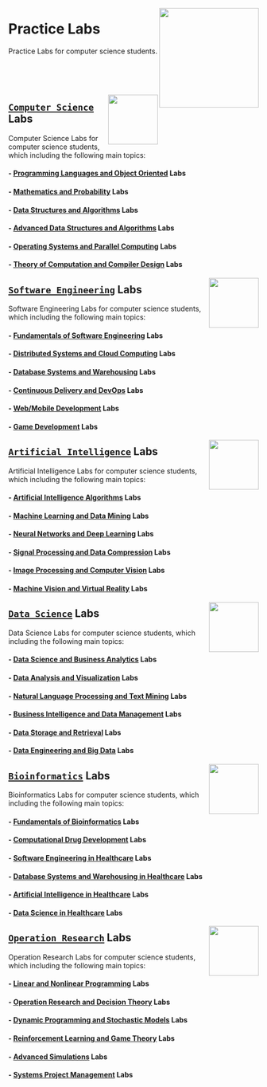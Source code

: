 <img align="right" width="200" src="https://github.com/cs-MohamedAyman/cs-MohamedAyman/blob/main/repos-logos/practice-labs.jpg"></img>

# Practice Labs
Practice Labs for computer science students.

<br><br><br>

<img align="right" width="100" height="100" src="https://github.com/cs-MohamedAyman/cs-MohamedAyman/blob/main/repos-logos/computer-science-department.jpg">

## [`Computer Science`](https://github.com/cs-MohamedAyman/Hands-On-Experience/blob/master/Practice-Labs/Computer-Science/README.md) Labs
Computer Science Labs for computer science students, which including the following main topics:

#### - [Programming Languages and Object Oriented](https://github.com/cs-MohamedAyman/Hands-On-Experience/blob/master/Practice-Labs/Computer-Science/README.md) Labs
#### - [Mathematics and Probability](https://github.com/cs-MohamedAyman/Hands-On-Experience/blob/master/Practice-Labs/Computer-Science/README.md) Labs
#### - [Data Structures and Algorithms](https://github.com/cs-MohamedAyman/Hands-On-Experience/blob/master/Practice-Labs/Computer-Science/README.md) Labs
#### - [Advanced Data Structures and Algorithms](https://github.com/cs-MohamedAyman/Hands-On-Experience/blob/master/Practice-Labs/Computer-Science/README.md) Labs
#### - [Operating Systems and Parallel Computing](https://github.com/cs-MohamedAyman/Hands-On-Experience/blob/master/Practice-Labs/Computer-Science/README.md) Labs
#### - [Theory of Computation and Compiler Design](https://github.com/cs-MohamedAyman/Hands-On-Experience/blob/master/Practice-Labs/Computer-Science/README.md) Labs

<img align="right" width="100" height="100" src="https://github.com/cs-MohamedAyman/cs-MohamedAyman/blob/main/repos-logos/software-engineering-department.jpg">

## [`Software Engineering`](https://github.com/cs-MohamedAyman/Hands-On-Experience/blob/master/Practice-Labs/Software-Engineering/README.md) Labs
Software Engineering Labs for computer science students, which including the following main topics:

#### - [Fundamentals of Software Engineering](https://github.com/cs-MohamedAyman/Hands-On-Experience/blob/master/Practice-Labs/Software-Engineering/README.md) Labs
#### - [Distributed Systems and Cloud Computing](https://github.com/cs-MohamedAyman/Hands-On-Experience/blob/master/Practice-Labs/Software-Engineering/README.md) Labs
#### - [Database Systems and Warehousing](https://github.com/cs-MohamedAyman/Hands-On-Experience/blob/master/Practice-Labs/Software-Engineering/README.md) Labs
#### - [Continuous Delivery and DevOps](https://github.com/cs-MohamedAyman/Hands-On-Experience/blob/master/Practice-Labs/Software-Engineering/README.md) Labs
#### - [Web/Mobile Development](https://github.com/cs-MohamedAyman/Hands-On-Experience/blob/master/Practice-Labs/Software-Engineering/README.md) Labs
#### - [Game Development](https://github.com/cs-MohamedAyman/Hands-On-Experience/blob/master/Practice-Labs/Software-Engineering/README.md) Labs

<img align="right" width="100" height="100" src="https://github.com/cs-MohamedAyman/cs-MohamedAyman/blob/main/repos-logos/artificial-intelligence-department.jpg">

## [`Artificial Intelligence`](https://github.com/cs-MohamedAyman/Hands-On-Experience/blob/master/Practice-Labs/Artificial-Intelligence/README.md) Labs
Artificial Intelligence Labs for computer science students, which including the following main topics:

#### - [Artificial Intelligence Algorithms](https://github.com/cs-MohamedAyman/Hands-On-Experience/blob/master/Practice-Labs/Artificial-Intelligence/README.md) Labs
#### - [Machine Learning and Data Mining](https://github.com/cs-MohamedAyman/Hands-On-Experience/blob/master/Practice-Labs/Artificial-Intelligence/README.md) Labs
#### - [Neural Networks and Deep Learning](https://github.com/cs-MohamedAyman/Hands-On-Experience/blob/master/Practice-Labs/Artificial-Intelligence/README.md) Labs
#### - [Signal Processing and Data Compression](https://github.com/cs-MohamedAyman/Hands-On-Experience/blob/master/Practice-Labs/Artificial-Intelligence/README.md) Labs
#### - [Image Processing and Computer Vision](https://github.com/cs-MohamedAyman/Hands-On-Experience/blob/master/Practice-Labs/Artificial-Intelligence/README.md) Labs
#### - [Machine Vision and Virtual Reality](https://github.com/cs-MohamedAyman/Hands-On-Experience/blob/master/Practice-Labs/Artificial-Intelligence/README.md) Labs

<img align="right" width="100" height="100" src="https://github.com/cs-MohamedAyman/cs-MohamedAyman/blob/main/repos-logos/data-science-department.jpg">

## [`Data Science`](https://github.com/cs-MohamedAyman/Hands-On-Experience/blob/master/Practice-Labs/Data-Science/README.md) Labs
Data Science Labs for computer science students, which including the following main topics:

#### - [Data Science and Business Analytics](https://github.com/cs-MohamedAyman/Hands-On-Experience/blob/master/Practice-Labs/Data-Science/README.md) Labs
#### - [Data Analysis and Visualization](https://github.com/cs-MohamedAyman/Hands-On-Experience/blob/master/Practice-Labs/Data-Science/README.md) Labs
#### - [Natural Language Processing and Text Mining](https://github.com/cs-MohamedAyman/Hands-On-Experience/blob/master/Practice-Labs/Data-Science/README.md) Labs
#### - [Business Intelligence and Data Management](https://github.com/cs-MohamedAyman/Hands-On-Experience/blob/master/Practice-Labs/Data-Science/README.md) Labs
#### - [Data Storage and Retrieval](https://github.com/cs-MohamedAyman/Hands-On-Experience/blob/master/Practice-Labs/Data-Science/README.md) Labs
#### - [Data Engineering and Big Data](https://github.com/cs-MohamedAyman/Hands-On-Experience/blob/master/Practice-Labs/Data-Science/README.md) Labs

<img align="right" width="100" height="100" src="https://github.com/cs-MohamedAyman/cs-MohamedAyman/blob/main/repos-logos/bioinformatics-department.jpg">

## [`Bioinformatics`](https://github.com/cs-MohamedAyman/Hands-On-Experience/blob/master/Practice-Labs/Bioinformatics/README.md) Labs
Bioinformatics Labs for computer science students, which including the following main topics:

#### - [Fundamentals of Bioinformatics](https://github.com/cs-MohamedAyman/Hands-On-Experience/blob/master/Practice-Labs/Bioinformatics/README.md) Labs
#### - [Computational Drug Development](https://github.com/cs-MohamedAyman/Hands-On-Experience/blob/master/Practice-Labs/Bioinformatics/README.md) Labs
#### - [Software Engineering in Healthcare](https://github.com/cs-MohamedAyman/Hands-On-Experience/blob/master/Practice-Labs/Bioinformatics/README.md) Labs
#### - [Database Systems and Warehousing in Healthcare](https://github.com/cs-MohamedAyman/Hands-On-Experience/blob/master/Practice-Labs/Bioinformatics/README.md) Labs
#### - [Artificial Intelligence in Healthcare](https://github.com/cs-MohamedAyman/Hands-On-Experience/blob/master/Practice-Labs/Bioinformatics/README.md) Labs
#### - [Data Science in Healthcare](https://github.com/cs-MohamedAyman/Hands-On-Experience/blob/master/Practice-Labs/Bioinformatics/README.md) Labs

<img align="right" width="100" height="100" src="https://github.com/cs-MohamedAyman/cs-MohamedAyman/blob/main/repos-logos/operation-research-department.jpg">

## [`Operation Research`](https://github.com/cs-MohamedAyman/Hands-On-Experience/blob/master/Practice-Labs/Operation-Research/README.md) Labs
Operation Research Labs for computer science students, which including the following main topics:

#### - [Linear and Nonlinear Programming](https://github.com/cs-MohamedAyman/Hands-On-Experience/blob/master/Practice-Labs/Operation-Research/README.md) Labs
#### - [Operation Research and Decision Theory](https://github.com/cs-MohamedAyman/Hands-On-Experience/blob/master/Practice-Labs/Operation-Research/README.md) Labs
#### - [Dynamic Programming and Stochastic Models](https://github.com/cs-MohamedAyman/Hands-On-Experience/blob/master/Practice-Labs/Operation-Research/README.md) Labs
#### - [Reinforcement Learning and Game Theory](https://github.com/cs-MohamedAyman/Hands-On-Experience/blob/master/Practice-Labs/Operation-Research/README.md) Labs
#### - [Advanced Simulations](https://github.com/cs-MohamedAyman/Hands-On-Experience/blob/master/Practice-Labs/Operation-Research/README.md) Labs
#### - [Systems Project Management](https://github.com/cs-MohamedAyman/Hands-On-Experience/blob/master/Practice-Labs/Operation-Research/README.md) Labs
